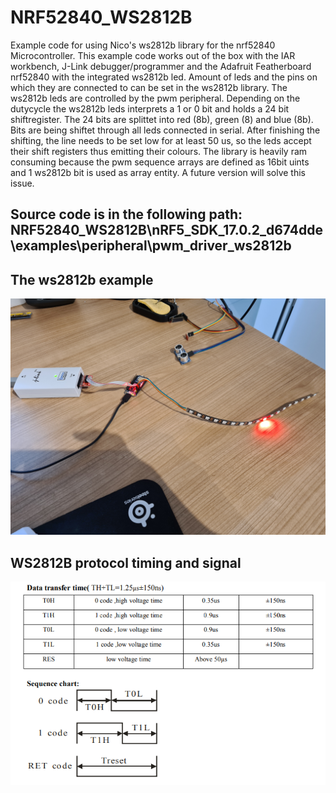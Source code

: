 # NRF52840_WS2812B

Example code for using Nico's ws2812b library for the nrf52840
Microcontroller. This example code works out of the box with the
IAR workbench, J-Link debugger/programmer and the Adafruit
Featherboard nrf52840 with the integrated ws2812b led.
Amount of leds and the pins on which they are connected to can be
set in the ws2812b library. The ws2812b leds are controlled by 
the pwm peripheral. Depending on the dutycycle the ws2812b leds 
interprets a 1 or 0 bit and holds a 24 bit shiftregister. The 24 
bits are splittet into red (8b), green (8) and blue (8b). 
Bits are being shiftet through all leds connected in serial. 
After finishing the shifting, the line needs
to be set low for at least 50 us, so the leds accept their
shift registers thus emitting their colours.
The library is heavily ram consuming because the pwm sequence
arrays are defined as 16bit uints and 1 ws2812b bit is used as
array entity. A future version will solve this issue.
    
<html>
<body>

<h2> Source code is in the following path: NRF52840_WS2812B\nRF5_SDK_17.0.2_d674dde\examples\peripheral\pwm_driver_ws2812b</h2>

<h2>The ws2812b example</h2>
<img src="https://github.com/nicokorn/NRF52840_WS2812B/blob/main/docs/WS2812B.jpg" alt="st32f1xx_ws2812b1">
<h2>WS2812B protocol timing and signal</h2>
<img src="https://github.com/nicokorn/NRF52840_WS2812B/blob/main/docs/WS2812B_Protocol_1.PNG" alt="st32f1xx_ws2812b2">

</body>
</html>
